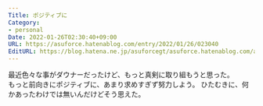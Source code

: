 ```yaml
---
Title: ポジティブに
Category:
- personal
Date: 2022-01-26T02:30:40+09:00
URL: https://asuforce.hatenablog.com/entry/2022/01/26/023040
EditURL: https://blog.hatena.ne.jp/asuforcegt/asuforce.hatenablog.com/atom/entry/13574176438056680629
---
```


最近色々な事がダウナーだったけど、もっと真剣に取り組もうと思った。  
もっと前向きにポジティブに、あまり求めすぎず努力しよう。
ひたむきに、何かあったわけでは無いんだけどそう思えた。
